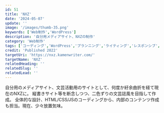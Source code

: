 ```yaml
---
id: 51
title: 'NXZ'
date: '2024-05-07'
update: ''
image: '/images/thumb-35.png'
keywords: ['Web制作','WordPress']
description: '自分用メディアサイト、NXZの制作'
category: 'Web制作'
tags: ['コーディング','WordPress','プランニング','ライティング','レスポンシブ','ダークモード']
credit: 'Published 2022'
targetUri: 'https://nxz.kamenwriter.com/'
targetName: 'NXZ'
relatedHeading: ''
relatedSlug: ''
relatedLead: ''
---
```

自分用のメディアサイト、文芸活動用のサイトとして、何度か紆余曲折を経て現在のNXZに。
縦書きサイト等を断念しつつ、二色ずりの文芸誌風を目指して作成。
全体的な設計、HTML/CSS/JSのコーディングから、内部のコンテンツ作成も担当。現在、少々放置気味。